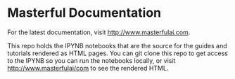 # Masterful Documentation

For the latest documentation, visit http://www.masterfulai.com. 

This repo holds the IPYNB notebooks that are the source for the guides and tutorials rendered as HTML pages. You can git clone this repo to get access to the IPYNB so you can run the notebooks locally, or visit http://www.masterfulai/com to see the rendered HTML. 
